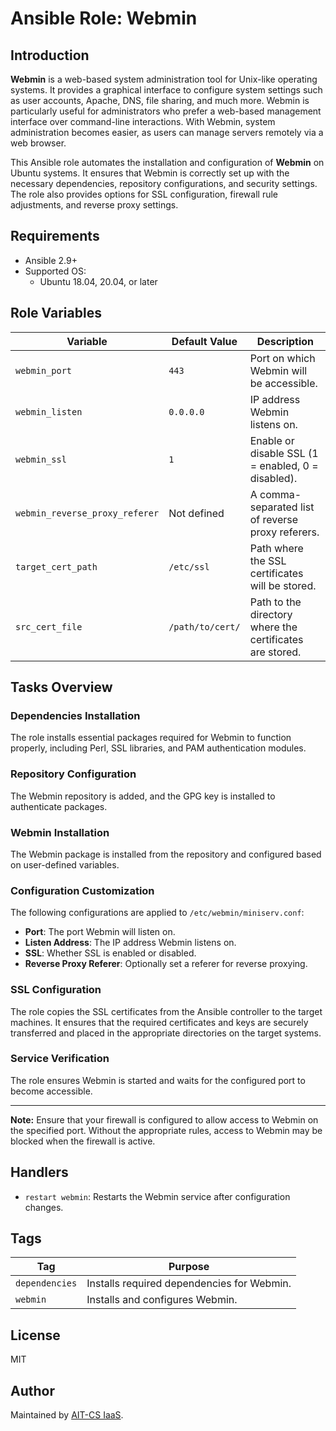# Ansible Role: Webmin

## Introduction

**Webmin** is a web-based system administration tool for Unix-like operating systems. It provides a graphical interface to configure system settings such as user accounts, Apache, DNS, file sharing, and much more. Webmin is particularly useful for administrators who prefer a web-based management interface over command-line interactions. With Webmin, system administration becomes easier, as users can manage servers remotely via a web browser.

This Ansible role automates the installation and configuration of **Webmin** on Ubuntu systems. It ensures that Webmin is correctly set up with the necessary dependencies, repository configurations, and security settings. The role also provides options for SSL configuration, firewall rule adjustments, and reverse proxy settings.

## Requirements

- Ansible 2.9+
- Supported OS:
  - Ubuntu 18.04, 20.04, or later

## Role Variables

| Variable                       | Default Value          | Description |
|--------------------------------|------------------------|-------------|
| `webmin_port`                 | `443`                  | Port on which Webmin will be accessible. |
| `webmin_listen`               | `0.0.0.0`              | IP address Webmin listens on. |
| `webmin_ssl`                  | `1`                    | Enable or disable SSL (1 = enabled, 0 = disabled). |
| `webmin_reverse_proxy_referer`| Not defined            | A comma-separated list of reverse proxy referers. |
| `target_cert_path`            | `/etc/ssl`             | Path where the SSL certificates will be stored. |
| `src_cert_file`               | `/path/to/cert/`       | Path to the directory where the certificates are stored. |

## Tasks Overview

### Dependencies Installation
The role installs essential packages required for Webmin to function properly, including Perl, SSL libraries, and PAM authentication modules.

### Repository Configuration
The Webmin repository is added, and the GPG key is installed to authenticate packages.

### Webmin Installation
The Webmin package is installed from the repository and configured based on user-defined variables.

### Configuration Customization
The following configurations are applied to `/etc/webmin/miniserv.conf`:
- **Port**: The port Webmin will listen on.
- **Listen Address**: The IP address Webmin listens on.
- **SSL**: Whether SSL is enabled or disabled.
- **Reverse Proxy Referer**: Optionally set a referer for reverse proxying.

### SSL Configuration
The role copies the SSL certificates from the Ansible controller to the target machines. It ensures that the required certificates and keys are securely transferred and placed in the appropriate directories on the target systems.

### Service Verification
The role ensures Webmin is started and waits for the configured port to become accessible.

---
**Note:** Ensure that your firewall is configured to allow access to Webmin on the specified port. Without the appropriate rules, access to Webmin may be blocked when the firewall is active.

## Handlers
- `restart webmin`: Restarts the Webmin service after configuration changes.

## Tags

| Tag          | Purpose |
|--------------|---------|
| `dependencies` | Installs required dependencies for Webmin. |
| `webmin`      | Installs and configures Webmin. |

## License

MIT

## Author

Maintained by [AIT-CS IaaS](https://github.com/ait-cs-IaaS).

